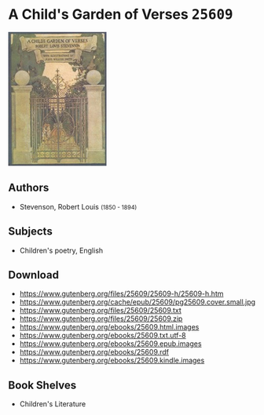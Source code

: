 # A Child's Garden of Verses <kbd>25609</kbd>

![](./cover.medium.jpg "")

## Authors


 - Stevenson, Robert Louis <small>(1850 - 1894)</small>

## Subjects


 - Children's poetry, English

## Download


 - https://www.gutenberg.org/files/25609/25609-h/25609-h.htm
 - https://www.gutenberg.org/cache/epub/25609/pg25609.cover.small.jpg
 - https://www.gutenberg.org/files/25609/25609.txt
 - https://www.gutenberg.org/files/25609/25609.zip
 - https://www.gutenberg.org/ebooks/25609.html.images
 - https://www.gutenberg.org/ebooks/25609.txt.utf-8
 - https://www.gutenberg.org/ebooks/25609.epub.images
 - https://www.gutenberg.org/ebooks/25609.rdf
 - https://www.gutenberg.org/ebooks/25609.kindle.images

## Book Shelves


 - Children's Literature

